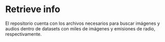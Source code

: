 # Retrieve info

El repositorio cuenta con los archivos necesarios para buscar imágenes y audios dentro de datasets con miles de imágenes y emisiones de radio, respectivamente. 